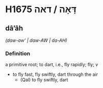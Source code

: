 # H1675 דָּאָה / דאה

## dâʼâh

_(daw-aw' | daw-AW | da-AH)_

### Definition

a primitive root; to dart, i.e., fly rapidly; fly; v

- to fly fast, fly swiftly, dart through the air
  - (Qal) to fly swiftly, dart
